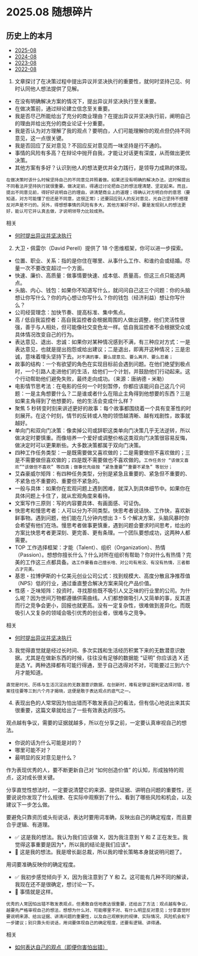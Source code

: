 # 2025.08 随想碎片

## 历史上的本月

- [2025-08](2025.08.md)
- [2024-08](2024.08.md)
- [2023-08](2023.08.md)
- [2022-08](2022.08.md)

1. 文章探讨了在决策过程中提出异议并坚决执行的重要性，就何时坚持己见、何时认同他人想法提供了见解。

- 在没有明确解决方案的情况下，提出异议并坚决执行至关重要。
- 在做决策前，通过辩论建立信念至关重要。
- 我是否尽己所能给出了充分的商业理由？在提出异议并坚决执行前，阐明自己的理由并给出充分的商业论证十分重要。
- 我是否认为对方理解了我的观点？要明白，人们可能理解你的观点但仍持不同意见，这一点很关键。
- 我是否回应了反对意见？不回应反对意见而一味坚持是行不通的。
- 事情的风险有多高？在辩论中抛开自我，才能让对话更有深度，从而做出更优决策。
- 其他方案有多好？认识到他人的想法更优并全力践行，是领导力成熟的体现。

`在做决策时该什么时候坚持自己的不同意见并照着做。如果还没有明确的解决办法，这时候提出不同看法并坚持执行就很重要。做决定前，得通过讨论把自己的想法理清楚、坚定起来。而且，提出不同意见前，得好好说明自己的理由，讲清楚商业上的道理；得确认对方明白你的意思（要知道，对方可能懂了但还是不同意，这很正常）；还要回应别人的反对意见，光自己坚持不搭理反对声是不行的。另外，得想想事情的风险有多大，其他方案好不好。要是发现别人的想法更好，能认可它并认真去做，才说明领导力比较成熟。`

相关

- [何时提出异议并坚决执行](https://newsletter.weskao.com/p/when-to-disagree-and-commit)

2. 大卫・佩雷尔（David Perell）提供了 18 个思维框架，你可以进一步探索。

- 位置、职业、关系：指的是你住在哪里、从事什么工作、和谁约会或结婚。尽量一次不要改变超过一个方面。
- 快速、廉价、高质量：做事情要快速、成本低、质量高，但这三点只能选两点。
- 头脑、内心、钱包：如果你不知道写什么，就问问自己这三个问题：你的头脑想让你写什么？你的内心想让你写什么？你的钱包（经济利益）想让你写什么？
- 公司经营理念：加快节奏、提高标准、集中焦点。
- 高 / 低自我监控者：高自我监控者会根据周围的人做出调整，他们灵活性很强，善于与人相处，但可能像社交变色龙一样。低自我监控者不会根据受众或具体情况改变自己的行为。
- 表达意见、退出、忠诚：如果你对某种情况感到不满，有三种应对方式：一是表达意见，也就是提出抱怨或给出建议；二是退出，即离开这种情况；三是忠诚，意味着埋头坚持下去。`对不满的事，要么提意见、要么离开、要么忍着；`
- 故事的结构：一个有欲望的角色在实现目标前会遇到问题。在他们绝望到极点时，一个引路人走进他们的生活，给他们一个计划，并鼓励他们行动起来。这个行动帮助他们避免失败，最终走向成功。（来源：唐纳德・米勒）
- 电影情节思考法：在电影的任何一个时刻暂停，你都应该能问自己这几个问题：一是主角想要什么？二是谁或者什么在阻止主角得到他想要的东西？三是如果主角得到了他想要的，他的生活会变成什么样？
- 聚焦 5 秒转变时刻来讲述更好的故事：每个故事都围绕着一个具有变革性的时刻展开。在这个时刻，情节的反转或人物的领悟越清晰、越有戏剧性，故事就越好。
- 单向门和双向门决策：像卖掉公司或辞职这类单向门决策几乎无法逆转，所以做决定时要慎重。而像培养一个爱好或调整价格这类双向门决策很容易反悔，做决定时可以更果断些。大多数决策都属于双向门决策。
- 四种工作任务类型：一是既需要做又喜欢做的；二是需要做但不喜欢做的；三是不需要做但喜欢做的；四是既不需要做也不喜欢做的。`工作任务分 “该做又喜欢”“该做但不喜欢” 等四类；做事优先级按 “紧急重要”“重要不紧急” 等划分；`
- 艾森豪威尔矩阵：有四种任务类型，分别是紧急且重要的、紧急但不重要的、不紧急也不重要的、重要但不紧急的。
- 一般与具体：如果你在宏观问题上遇到困难，就深入到具体细节中。如果你在具体问题上卡住了，就从宏观角度来看待。
- 文案写作三原则：写的内容要具体、有画面感、可证伪。
- 快思考和慢思考者：人可以分为不同类型。快思考者说话快、工作快，喜欢新鲜事物。遇到问题，他们能在几分钟内想出 3 - 5 个解决方案，头脑风暴时你会希望有他们在场。慢思考者做事更慎重，遇到问题会要求时间思考，给出的方案比快思考者更深刻、更完善、更有条理。一个团队要想成功，这两种人都需要。
- TOP 工作选择框架：才能（Talent）、组织（Organization）、热情（Passion）。想想你擅长什么？什么对所在组织有帮助？你对什么有热情？完美的工作这三点都具备。`选工作要看自己擅长啥、对公司有用没、有没有热情，三者都占才完美。`
- 基思・拉博伊斯的十亿美元创业公司公式：找到规模大、高度分散且净推荐值（NPS）低的行业，通过垂直整合解决方案来简化产品价值。
- 性感 - 乏味矩阵：投资时，寻找那些既不吸引人又乏味的行业里的公司。为什么呢？因为世间万物都遵循供需曲线。人们都想做吸引人又简单的事，反其道而行之竞争会更小，回报也就更高。没有一定复杂性，很难做到差异化。而既吸引人又复杂的领域会吸引优秀的创业者，很难与之竞争。

相关

- [何时提出异议并坚决执行](https://newsletter.weskao.com/p/when-to-disagree-and-commit)

3. 我觉得直觉就是经过长时间、多次实践和生活经历积累下来的无数潜意识数据。尤其是在做新东西的时候，往往没有足够的数据能 “证明” 你应该选 X 还是选 Y。两种选择都有可能行得通，至于自己选得对不对，可能要过三到六个月才能知道。

`直觉是时光、历练与生活沉淀出的无数潜意识数据，在创新时，难有足够证据判定选择对错，答案往往要等三到六个月才揭晓，这便是敢于表达观点的底气之一。`

4. 表现出色的人常常因为怕出错而不敢发表自己的看法，但有信心地说出来其实很重要，这篇文章就给出了一些有效表达的技巧。

观点越有争议，需要的证据就越多，所以在分享之前，一定要认真审视自己的想法。

- 你说的话为什么可能是对的？
- 哪里可能不对？
- 最明显的反对意见是什么？

作为表现优秀的人，要不断更新自己对 “如何创造价值” 的认知，形成独特的观点，这对成长很关键。

分享直觉性想法时，一定要说清楚它的来源、提供证据、讲明白问题的重要性，还要说说你发现了什么规律、在实际中观察到了什么、看到了哪些风险和机会，以及建议下一步怎么做。

要避免只靠资历或头衔说话，表达时要用词准确，反映出自己的确定程度，而且要合乎逻辑、有道理。

- ✅ 这是我的想法。我认为我们应该做 X，因为我注意到 Y 和 Z 正在发生。我觉得这事重要是因为*，所以我的结论是我们应该*。
- 🚫 这是我的想法。我是增长副总裁，所以我的增长策略本身就说明问题了。

用词要准确反映你的确定程度。

- ✅ 我初步感觉倾向于 X，因为我注意到了 Y 和 Z。这可能有几种不同的解读，我现在还不是很确定，想讨论一下。
- 🚫 事情就是这样。

`优秀的人常因怕出错不敢发表观点，但勇敢自信地表达很重要，还给出了方法：观点越有争议，越要先严格审视自己的想法，想想为什么对、可能哪里不对、有什么明显反对意见；分享直觉时要说明来源、给出证据、讲清问题的重要性，以及自己观察到的规律、实际情况、风险机会和下一步建议；别只靠头衔说话，用词要体现自己的确定程度，还要有逻辑、讲得通。`

相关

- [如何表达自己的观点（即便你害怕出错）](https://newsletter.weskao.com/p/high-performers-share-their-point-of-view)
